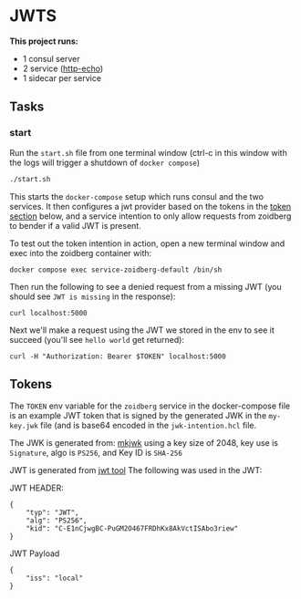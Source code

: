 # JWTS

**This project runs:**

* 1 consul server
* 2 service ([http-echo](https://hub.docker.com/r/hashicorp/http-echo/))
* 1 sidecar per service


## Tasks
### start
Run the `start.sh` file from one terminal window (ctrl-c in this window with the logs will trigger a shutdown of
`docker compose`)
```sh
./start.sh
```
This starts the `docker-compose` setup which runs consul and the two services. It then configures a jwt provider based
on the tokens in the [token section](#Tokens) below, and a service
intention to only allow requests from zoidberg to bender if a valid JWT is present.


To test out the token intention in action, open a new terminal window and exec into the zoidberg container with:
```
docker compose exec service-zoidberg-default /bin/sh
```

Then run the following to see a denied request from a missing JWT (you should see `JWT is missing` in the response):
```
curl localhost:5000
```

Next we'll make a request using the JWT we stored in the env to see it succeed (you'll see `hello world` get returned):
```
curl -H "Authorization: Bearer $TOKEN" localhost:5000
```


## Tokens

The `TOKEN` env variable for the `zoidberg` service in the docker-compose file is an example JWT token that is signed by the generated JWK
in the `my-key.jwk` file (and is base64 encoded in the `jwk-intention.hcl` file.

The JWK is generated from: [mkjwk](https://mkjwk.org/) using a key size of 2048, key use is `Signature`, algo is `PS256`, and Key
ID is `SHA-256`

JWT is generated from [jwt tool](https://www.scottbrady91.com/tools/jwt)
The following was used in the JWT:

JWT HEADER:
```
{
    "typ": "JWT",
    "alg": "PS256",
    "kid": "C-E1nCjwgBC-PuGM2O467FRDhKx8AkVctISAbo3riew"
}
```

JWT Payload
```
{
    "iss": "local"
}
```
